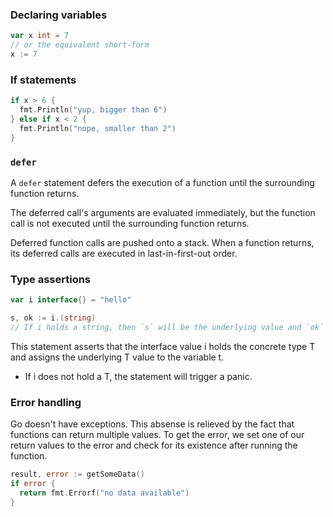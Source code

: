 
### Declaring variables
```go
var x int = 7
// or the equivalent short-form
x := 7
```

### If statements
```go
if x > 6 {
  fmt.Println("yup, bigger than 6")
} else if x < 2 {
  fmt.Println("nope, smaller than 2")
}
```

### `defer`
A `defer` statement defers the execution of a function until the surrounding function returns.

The deferred call's arguments are evaluated immediately, but the function call is not executed until the surrounding function returns.

Deferred function calls are pushed onto a stack. When a function returns, its deferred calls are executed in last-in-first-out order.

### Type assertions
```go
var i interface{} = "hello"

s, ok := i.(string)
// If i holds a string, then `s` will be the underlying value and `ok` will be true. Otherwise `ok` will be false
```

This statement asserts that the interface value i holds the concrete type T and assigns the underlying T value to the variable t.
- If i does not hold a T, the statement will trigger a panic.

### Error handling
Go doesn't have exceptions. This absense is relieved by the fact that functions can return multiple values. To get the error, we set one of our return values to the error and check for its existence after running the function.
```go
result, error := getSomeData() 
if error {
  return fmt.Errorf("no data available")
}
```
